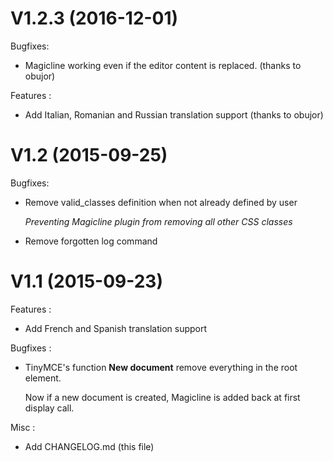 # V1.2.3 (2016-12-01)

Bugfixes:

* Magicline working even if the editor content is replaced. (thanks to obujor)

Features :

* Add Italian, Romanian and Russian translation support (thanks to obujor)


# V1.2 (2015-09-25)

Bugfixes:

* Remove valid_classes definition when not already defined by user

     *Preventing Magicline plugin from removing all other CSS classes*


* Remove forgotten log command



# V1.1 (2015-09-23)

Features :

* Add French and Spanish translation support

Bugfixes :

*    TinyMCE's function **New document** remove everything in the root element.

     Now if a new document is created, Magicline is added back at first display call.


Misc :

* Add CHANGELOG.md (this file)